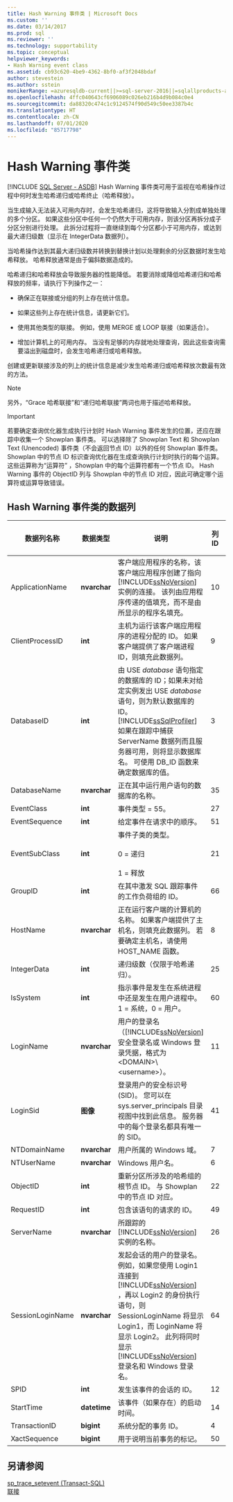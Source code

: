```yaml
---
title: Hash Warning 事件类 | Microsoft Docs
ms.custom: ''
ms.date: 03/14/2017
ms.prod: sql
ms.reviewer: ''
ms.technology: supportability
ms.topic: conceptual
helpviewer_keywords:
- Hash Warning event class
ms.assetid: cb93c620-4be9-4362-8bf0-af3f2048bdaf
author: stevestein
ms.author: sstein
monikerRange: =azuresqldb-current||>=sql-server-2016||=sqlallproducts-allversions||>=sql-server-linux-2017||=azuresqldb-mi-current
ms.openlocfilehash: 4ffc040643cf6906089c026eb216b4d9b084c0e4
ms.sourcegitcommit: da88320c474c1c9124574f90d549c50ee3387b4c
ms.translationtype: HT
ms.contentlocale: zh-CN
ms.lasthandoff: 07/01/2020
ms.locfileid: "85717798"
---
```

# <a name="hash-warning-event-class"></a>Hash Warning 事件类
[!INCLUDE [SQL Server - ASDB](../../includes/applies-to-version/sql-asdb.md)]
  Hash Warning 事件类可用于监视在哈希操作过程中何时发生哈希递归或哈希终止（哈希释放）。  
  
 当生成输入无法装入可用内存时，会发生哈希递归，这将导致输入分割成单独处理的多个分区。 如果这些分区中任何一个仍然大于可用内存，则该分区再拆分成子分区分别进行处理。 此拆分过程将一直继续到每个分区都小于可用内存，或达到最大递归级数（显示在 IntegerData 数据列）。  
  
 当哈希操作达到其最大递归级数并转换到替换计划以处理剩余的分区数据时发生哈希释放。 哈希释放通常是由于偏斜数据造成的。  
  
 哈希递归和哈希释放会导致服务器的性能降低。 若要消除或降低哈希递归和哈希释放的频率，请执行下列操作之一：  
  
-   确保正在联接或分组的列上存在统计信息。  
  
-   如果这些列上存在统计信息，请更新它们。  
  
-   使用其他类型的联接。 例如，使用 MERGE 或 LOOP 联接（如果适合）。  
  
-   增加计算机上的可用内存。 当没有足够的内存就地处理查询，因此这些查询需要溢出到磁盘时，会发生哈希递归或哈希释放。  
  
 创建或更新联接涉及的列上的统计信息是减少发生哈希递归或哈希释放次数最有效的方法。  
  
> [!NOTE]  
>  另外，“Grace 哈希联接”和“递归哈希联接”两词也用于描述哈希释放。  
  
> [!IMPORTANT]  
>  若要确定查询优化器生成执行计划时 Hash Warning 事件发生的位置，还应在跟踪中收集一个 Showplan 事件类。 可以选择除了 Showplan Text 和 Showplan Text (Unencoded) 事件类（不会返回节点 ID）以外的任何 Showplan 事件类。 Showplan 中的节点 ID 标识查询优化器在生成查询执行计划时执行的每个运算。 这些运算称为“运算符” ，Showplan 中的每个运算符都有一个节点 ID。 Hash Warning 事件的 ObjectID 列与 Showplan 中的节点 ID 对应，因此可确定哪个运算符或运算导致错误。  
  
## <a name="hash-warning-event-class-data-columns"></a>Hash Warning 事件类的数据列  
  
|数据列名称|数据类型|说明|列 ID|可筛选|  
|----------------------|---------------|-----------------|---------------|----------------|  
|ApplicationName|**nvarchar**|客户端应用程序的名称，该客户端应用程序创建了指向 [!INCLUDE[ssNoVersion](../../includes/ssnoversion-md.md)]实例的连接。 该列由应用程序传递的值填充，而不是由所显示的程序名填充。|10|是|  
|ClientProcessID|**int**|主机为运行该客户端应用程序的进程分配的 ID。 如果客户端提供了客户端进程 ID，则填充此数据列。|9|是|  
|DatabaseID|**int**|由 USE *database* 语句指定的数据库的 ID；如果未对给定实例发出 USE *database* 语句，则为默认数据库的 ID。 [!INCLUDE[ssSqlProfiler](../../includes/sssqlprofiler-md.md)] 如果在跟踪中捕获 ServerName 数据列而且服务器可用，则将显示数据库名。 可使用 DB_ID 函数来确定数据库的值。|3|是|  
|DatabaseName|**nvarchar**|正在其中运行用户语句的数据库的名称。|35|是|  
|EventClass|**int**|事件类型 = 55。|27|否|  
|EventSequence|**int**|给定事件在请求中的顺序。|51|否|  
|EventSubClass|**int**|事件子类的类型。<br /><br /> 0 = 递归<br /><br /> 1 = 释放|21|是|  
|GroupID|**int**|在其中激发 SQL 跟踪事件的工作负荷组的 ID。|66|是|  
|HostName|**nvarchar**|正在运行客户端的计算机的名称。 如果客户端提供了主机名，则填充此数据列。 若要确定主机名，请使用 HOST_NAME 函数。|8|是|  
|IntegerData|**int**|递归级数（仅限于哈希递归）。|25|是|  
|IsSystem|**int**|指示事件是发生在系统进程中还是发生在用户进程中。 1 = 系统，0 = 用户。|60|是|  
|LoginName|**nvarchar**|用户的登录名（[!INCLUDE[ssNoVersion](../../includes/ssnoversion-md.md)] 安全登录名或 Windows 登录凭据，格式为 \<DOMAIN>\\<username\>）。|11|是|  
|LoginSid|**图像**|登录用户的安全标识号 (SID)。 您可以在 sys.server_principals 目录视图中找到此信息。 服务器中的每个登录名都具有唯一的 SID。|41|是|  
|NTDomainName|**nvarchar**|用户所属的 Windows 域。|7|是|  
|NTUserName|**nvarchar**|Windows 用户名。|6|是|  
|ObjectID|**int**|重新分区所涉及的哈希组的根节点 ID。 与 Showplan 中的节点 ID 对应。|22|是|  
|RequestID|**int**|包含该语句的请求的 ID。|49|是|  
|ServerName|**nvarchar**|所跟踪的 [!INCLUDE[ssNoVersion](../../includes/ssnoversion-md.md)] 实例的名称。|26||  
|SessionLoginName|**nvarchar**|发起会话的用户的登录名。 例如，如果您使用 Login1 连接到 [!INCLUDE[ssNoVersion](../../includes/ssnoversion-md.md)] ，再以 Login2 的身份执行语句，则 SessionLoginName 将显示 Login1，而 LoginName 将显示 Login2。 此列将同时显示 [!INCLUDE[ssNoVersion](../../includes/ssnoversion-md.md)] 登录名和 Windows 登录名。|64|是|  
|SPID|**int**|发生该事件的会话的 ID。|12|是|  
|StartTime|**datetime**|该事件（如果存在）的启动时间。|14|是|  
|TransactionID|**bigint**|系统分配的事务 ID。|4|是|  
|XactSequence|**bigint**|用于说明当前事务的标记。|50|是|  
  
## <a name="see-also"></a>另请参阅  
 [sp_trace_setevent (Transact-SQL)](../../relational-databases/system-stored-procedures/sp-trace-setevent-transact-sql.md)    
 [联接](../../relational-databases/performance/joins.md)    
  
  
